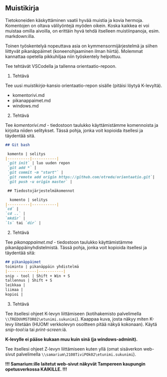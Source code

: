 ## Muistikirja

Tietokoneiden käskyttäminen vaatii hyvää muistia ja kovia hermoja. Komentojen on oltava välilyöntejä myöden oikein. Koska kaikkea ei voi muistaa omilla aivoilla, on erittäin hyvä tehdä itselleen muistiinpanoja, esim. markdown:illa.

Toinen työskentelyä nopeuttava asia on kymmensormijärjestelmä ja siihen liittyvät pikanäppäimet (koneenohjaaminen ilman hiirtä). Molemmat kannattaa opetella pikkuhiljaa niin työskentely helpottuu.

Tee tehtävät VSCodella ja tallenna orientaatio-repoon.

1. Tehtävä

Tee uusi *muistikirja*-kansio orientaatio-repon sisälle (pitäisi löytyä K-levyltä).

- komentorivi.md
- pikanappaimet.md
- windows.md

2. Tehtävä

Tee *komentorivi.md* - tiedostoon taulukko käyttämistämme komennoista ja kirjoita niiden selitykset. Tässä pohja, jonka voit kopioida itsellesi ja täydentää sitä.

```md
## Git bash

 komento | selitys 
|----------|-----------|
 `git init` | luo uuden repon 
 `git add *` |
 `git commit -m "start"` |
 `git remote add origin https://github.com/otredu/orientaatio.git`| 
 `git push -u origin master` | 

 ## Tiedostojärjestelmäkomennot

  komento | selitys 
|----------|-----------|
`cd` | 
`cd ..` |
`mkdir` |
`ls` tai `dir` | 
```

2. Tehtävä

Tee *pikanappaimet.md* - tiedostoon taulukko käyttämistämme pikanäppäinyhdistelmistä. Tässä pohja, jonka voit kopioida itsellesi ja täydentää sitä:

```md
## pikanäppäimet
toiminto | pikanäppäin yhdistelmä
|-------------|-----------|
snip - tool | Shift + Win + S 
tallennus | Shift + S 
leikkaa | 
liimaa | 
kopioi |

```

3. Tehtävä

Tee itsellesi ohjeet K-levyn liittämiseen (kotihakemisto palvelimella `\\TREDUVMSTOR02\etunimi.sukunimi`). Kaappaa kuva, josta näkyy miten K-levy liitetään (HUOM! verkkolevyn osoitteen pitää näkyä kokonaan). Käytä *snip-tool*:ia tai *print-screen*:iä.

**K-levylle ei pääse kukaan muu kuin sinä (ja windows-adminit).**

Tee itsellesi ohjeet Z-levyn liittämiseen kuten yllä (omat sisäverkon web-sivut palvelimella `\\samarium\2108TiviPOk02\etunimi.sukunimi`).

**!!! Samarium:ille laitetut web-sivut näkyvät Tampereen kaupungin opetusverkossa KAIKILLE. !!!**
